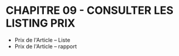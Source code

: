 # CHAPITRE 09 - CONSULTER LES LISTING PRIX

* Prix de l'Article – Liste
* Prix de l'Article – rapport 
